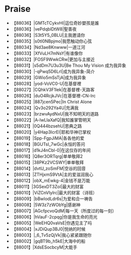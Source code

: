 # Praise

- 【88036】|GMTcTCykvHI|這位奇妙嬰孩是誰
- 【88036】|vePdqblDtW8|聖善夜
- 【88036】|S3t5Y5_0BLU|主我邀请你
- 【88035】|s0tl0NBpjmo|我愿触动你心弦
- 【88034】|Nd3ae8Knwww|一道江河
- 【88033】|XfVuLH7mNsY|有谁像你
- 【88032】|FOSF9WwkCRw|更加与主接近
- 【88031】|s5dDm7U3u3U|Be Thou My Vision 成为我异象
- 【88030】|-qPwq5D6LrI|成为我异象-简介
- 【88029】|GWio5mSsTjA|成为我异象
- 【88028】|yod-VoVC0-U|在基督裡
- 【88027】|CQhkV3F1lek|在基督裡-天路客
- 【88026】|duO4RcjkJVc|在基督裡-CN-lrc
- 【88025】|887jcen5Pec|In Christ Alone
- 【88024】|Qv3o292Ya4U|充满我
- 【88023】|brzwvAydNxU|我不知明天的道路
- 【88022】|A-lwLIaXafQ|我知誰掌管明天
- 【88021】|0Q444bzsehU|恩典之路
- 【88020】|y4Hap3IcrEI|耶和华神已掌权
- 【88019】|Spp-FgpJiMA|各各他的爱
- 【88018】|BGUTsI_7wGc|永恒的答问
- 【88017】|d1kJ4nCbl-0|在这仅存的年间
- 【88016】|Q8er3ORTqrg|单单敬拜2
- 【88015】|38PKz2VCSWY|单单敬拜
- 【88014】|dvtU_zoSmFM|空谷的回音
- 【88013】|ZTHjxmS9VtA|主的爱滋润我心
- 【88012】|obX_mEwkg-4|金钱不是万能
- 【88011】|3GSexDT3ZoI|最大的财富
- 【88010】|ViZCnVIylrc|最大的财富（诗班）
- 【88009】|bBwlodLdr6s|为爱和合一祷告
- 【88008】|5W3z7zWObYg|感谢神
- 【88007】|AGcfpcvoQdM|每一天（所度过的每一刻）
- 【88006】|hVauF-2cpqg|你是我生命的亮光
- 【88005】|WeEHQ0vaVsE|你遇见主了吗
- 【88004】|xJDiQup3BJ0|悦纳的时候
- 【88003】|_6_Tv5zQjVk|我心紧紧跟随你
- 【88002】|gqBT9b_h5kE|大海中的船
- 【88001】|XdsESocbcyM|大能手